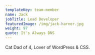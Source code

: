 ```yaml
---
templateKey: team-member
name: Jack
jobTitle: Lead Developer
featuredImage: /img/jack-harner.jpg
weight: 97
quote: It's Always DNS
---
```

Cat Dad of 4, Lover of WordPress & CSS.
